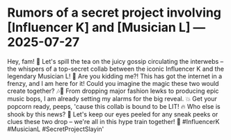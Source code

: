 # Rumors of a secret project involving [Influencer K] and [Musician L] — 2025-07-27

Hey, fam! 🌟 Let's spill the tea on the juicy gossip circulating the interwebs – the whispers of a top-secret collab between the iconic Influencer K and the legendary Musician L! 🤯 Are you kidding me?! This has got the internet in a frenzy, and I am here for it! Could you imagine the magic these two would create together? 🎶💫 From dropping major fashion lewks to producing epic music bops, I am already setting my alarms for the big reveal. 💥 Get your popcorn ready, peeps, 'cause this collab is bound to be LIT! 🔥 Who else is shook by this news? 🙋 Let's keep our eyes peeled for any sneak peeks or clues these two drop – we're all in this hype train together! 🚀 #InfluencerK #MusicianL #SecretProjectSlayin'